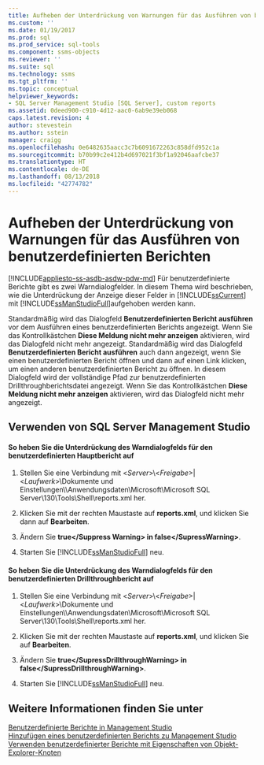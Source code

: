 ```yaml
---
title: Aufheben der Unterdrückung von Warnungen für das Ausführen von benutzerdefinierten Berichten | Microsoft-Dokumentation
ms.custom: ''
ms.date: 01/19/2017
ms.prod: sql
ms.prod_service: sql-tools
ms.component: ssms-objects
ms.reviewer: ''
ms.suite: sql
ms.technology: ssms
ms.tgt_pltfrm: ''
ms.topic: conceptual
helpviewer_keywords:
- SQL Server Management Studio [SQL Server], custom reports
ms.assetid: 0deed900-c910-4d12-aac0-6ab9e39eb068
caps.latest.revision: 4
author: stevestein
ms.author: sstein
manager: craigg
ms.openlocfilehash: 0e6482635aacc3c7b6091672263c858dfd952c1a
ms.sourcegitcommit: b70b99c2e412b4d697021f3bf1a92046aafcbe37
ms.translationtype: HT
ms.contentlocale: de-DE
ms.lasthandoff: 08/13/2018
ms.locfileid: "42774782"
---
```

# <a name="unsuppress-run-custom-report-warnings"></a>Aufheben der Unterdrückung von Warnungen für das Ausführen von benutzerdefinierten Berichten
[!INCLUDE[appliesto-ss-asdb-asdw-pdw-md](../../includes/appliesto-ss-asdb-asdw-pdw-md.md)]
Für benutzerdefinierte Berichte gibt es zwei Warndialogfelder. In diesem Thema wird beschrieben, wie die Unterdrückung der Anzeige dieser Felder in [!INCLUDE[ssCurrent](../../includes/sscurrent-md.md)] mit [!INCLUDE[ssManStudioFull](../../includes/ssmanstudiofull-md.md)]aufgehoben werden kann.  
  
Standardmäßig wird das Dialogfeld **Benutzerdefinierten Bericht ausführen** vor dem Ausführen eines benutzerdefinierten Berichts angezeigt. Wenn Sie das Kontrollkästchen **Diese Meldung nicht mehr anzeigen** aktivieren, wird das Dialogfeld nicht mehr angezeigt. Standardmäßig wird das Dialogfeld **Benutzerdefinierten Bericht ausführen** auch dann angezeigt, wenn Sie einen benutzerdefinierten Bericht öffnen und dann auf einen Link klicken, um einen anderen benutzerdefinierten Bericht zu öffnen. In diesem Dialogfeld wird der vollständige Pfad zur benutzerdefinierten Drillthroughberichtsdatei angezeigt. Wenn Sie das Kontrollkästchen **Diese Meldung nicht mehr anzeigen** aktivieren, wird das Dialogfeld nicht mehr angezeigt.  
  
## <a name="SSMSProcedure"></a>Verwenden von SQL Server Management Studio  
  
#### <a name="to-unsuppress-the-main-custom-report-warning-dialog-box"></a>So heben Sie die Unterdrückung des Warndialogfelds für den benutzerdefinierten Hauptbericht auf  
  
1.  Stellen Sie eine Verbindung mit \<*Server*>\\<*Freigabe*>|\<*Laufwerk*>\Dokumente und Einstellungen\\<UserProfile>\Anwendungsdaten\Microsoft\Microsoft SQL Server\130\Tools\Shell\reports.xml her.  
  
2.  Klicken Sie mit der rechten Maustaste auf **reports.xml**, und klicken Sie dann auf **Bearbeiten**.  
  
3.  Ändern Sie **<SuppressWarning>true\<\/Suppress Warning> in <SuppressWarning>false\<\/SupressWarning>**.  
  
4.  Starten Sie [!INCLUDE[ssManStudioFull](../../includes/ssmanstudiofull-md.md)] neu.  
  
#### <a name="to-unsuppress-the-drill-through-custom-report-warning-dialog-box"></a>So heben Sie die Unterdrückung des Warndialogfelds für den benutzerdefinierten Drillthroughbericht auf  
  
1.  Stellen Sie eine Verbindung mit \<*Server*>\\<*Freigabe*>|\<*Laufwerk*>\Dokumente und Einstellungen\\<UserProfile>\Anwendungsdaten\Microsoft\Microsoft SQL Server\130\Tools\Shell\reports.xml her.  
  
2.  Klicken Sie mit der rechten Maustaste auf **reports.xml**, und klicken Sie auf **Bearbeiten**.  
  
3.  Ändern Sie **<SuppressDrillthroughWarning>true\<\/SupressDrillthroughWarning> in <SuppressDrillthroughWarning>false\<\/SupressDrillthroughWarning>**.  
  
4.  Starten Sie [!INCLUDE[ssManStudioFull](../../includes/ssmanstudiofull-md.md)] neu.  
  
## <a name="see-also"></a>Weitere Informationen finden Sie unter  
[Benutzerdefinierte Berichte in Management Studio](../../ssms/object/custom-reports-in-management-studio.md)  
[Hinzufügen eines benutzerdefinierten Berichts zu Management Studio](../../ssms/object/add-a-custom-report-to-management-studio.md)  
[Verwenden benutzerdefinierter Berichte mit Eigenschaften von Objekt-Explorer-Knoten](../../ssms/object/use-custom-reports-with-object-explorer-node-properties.md)  
  
